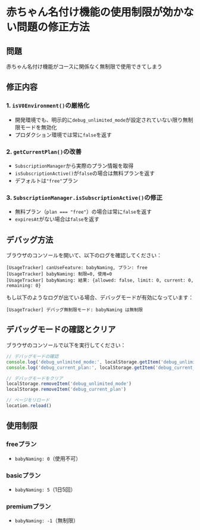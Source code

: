 # 赤ちゃん名付け機能の使用制限が効かない問題の修正方法

## 問題
赤ちゃん名付け機能がコースに関係なく無制限で使用できてしまう

## 修正内容

### 1. `isV0Environment()`の厳格化
- 開発環境でも、明示的に`debug_unlimited_mode`が設定されていない限り無制限モードを無効化
- プロダクション環境では常に`false`を返す

### 2. `getCurrentPlan()`の改善
- `SubscriptionManager`から実際のプラン情報を取得
- `isSubscriptionActive()`が`false`の場合は無料プランを返す
- デフォルトは`"free"`プラン

### 3. `SubscriptionManager.isSubscriptionActive()`の修正
- 無料プラン（`plan === "free"`）の場合は常に`false`を返す
- `expiresAt`がない場合は`false`を返す

## デバッグ方法

ブラウザのコンソールを開いて、以下のログを確認してください：

```
[UsageTracker] canUseFeature: babyNaming, プラン: free
[UsageTracker] babyNaming: 制限=0, 使用=0
[UsageTracker] babyNaming: 結果: {allowed: false, limit: 0, current: 0, remaining: 0}
```

もし以下のようなログが出ている場合、デバッグモードが有効になっています：

```
[UsageTracker] デバッグ無制限モード: babyNaming は無制限
```

## デバッグモードの確認とクリア

ブラウザのコンソールで以下を実行してください：

```javascript
// デバッグモードの確認
console.log('debug_unlimited_mode:', localStorage.getItem('debug_unlimited_mode'))
console.log('debug_current_plan:', localStorage.getItem('debug_current_plan'))

// デバッグモードをクリア
localStorage.removeItem('debug_unlimited_mode')
localStorage.removeItem('debug_current_plan')

// ページをリロード
location.reload()
```

## 使用制限

### freeプラン
- `babyNaming: 0`（使用不可）

### basicプラン
- `babyNaming: 5`（1日5回）

### premiumプラン
- `babyNaming: -1`（無制限）


